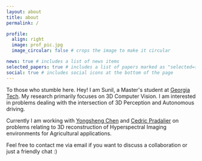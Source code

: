 ```yaml
---
layout: about
title: about
permalink: /

profile:
  align: right
  image: prof_pic.jpg
  image_circular: false # crops the image to make it circular

news: true # includes a list of news items
selected_papers: true # includes a list of papers marked as "selected={true}"
social: true # includes social icons at the bottom of the page
---
```


To those who stumble here. Hey! I am Sunil, a Master's student at [Georgia Tech](https://www.cc.gatech.edu/). My research primarily focuses on 3D Computer Vision. I am interested in problems dealing with the intersection of 3D Perception and Autonomous driving. 

Currently I am working with [Yongsheng Chen](https://ce.gatech.edu/directory/person/yongsheng-chen) and [Cedric Pradalier](https://research.gatech.edu/cedric-pradalier) on problems relating to 3D reconstruction of Hyperspectral Imaging environments for Agricultural applications. 

Feel free to contact me via email if you want to discuss a collaboration or just a friendly chat :)
